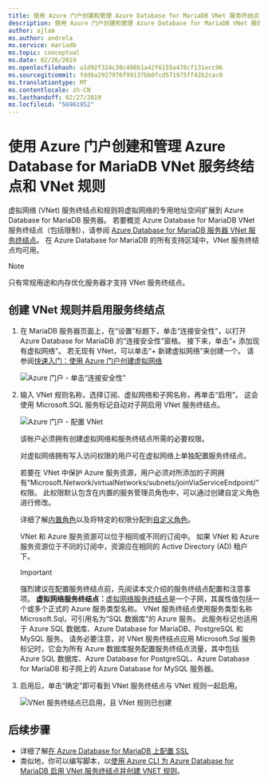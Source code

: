 ```yaml
---
title: 使用 Azure 门户创建和管理 Azure Database for MariaDB VNet 服务终结点和规则 | Microsoft Docs
description: 使用 Azure 门户创建和管理 Azure Database for MariaDB VNet 服务终结点和规则
author: ajlam
ms.author: andrela
ms.service: mariadb
ms.topic: conceptual
ms.date: 02/26/2019
ms.openlocfilehash: a1d92f324c30c498b1a42f6155a478cf131ecc96
ms.sourcegitcommit: fdd6a2927976f99137bb0fcd571975ff42b2cac0
ms.translationtype: MT
ms.contentlocale: zh-CN
ms.lasthandoff: 02/27/2019
ms.locfileid: "56961952"
---
```

# <a name="create-and-manage-azure-database-for-mariadb-vnet-service-endpoints-and-vnet-rules-by-using-the-azure-portal"></a>使用 Azure 门户创建和管理 Azure Database for MariaDB VNet 服务终结点和 VNet 规则

虚拟网络 (VNet) 服务终结点和规则将虚拟网络的专用地址空间扩展到 Azure Database for MariaDB 服务器。 若要概览 Azure Database for MariaDB VNet 服务终结点（包括限制），请参阅 [Azure Database for MariaDB 服务器 VNet 服务终结点](concepts-data-access-security-vnet.md)。 在 Azure Database for MariaDB 的所有支持区域中，VNet 服务终结点均可用。

> [!NOTE]
> 只有常规用途和内存优化服务器才支持 VNet 服务终结点。

## <a name="create-a-vnet-rule-and-enable-service-endpoints"></a>创建 VNet 规则并启用服务终结点

1. 在 MariaDB 服务器页面上，在“设置”标题下，单击“连接安全性”，以打开 Azure Database for MariaDB 的“连接安全性”窗格。 接下来，单击“+ 添加现有虚拟网络”。 若无现有 VNet，可以单击“+ 新建虚拟网络”来创建一个。 请参阅[快速入门：使用 Azure 门户创建虚拟网络](../virtual-network/quick-create-portal.md)

   ![Azure 门户 - 单击“连接安全性”](./media/howto-manage-vnet-portal/1-connection-security.png)

2. 输入 VNet 规则名称，选择订阅、虚拟网络和子网名称，再单击“启用”。 这会使用 Microsoft.SQL 服务标记自动对子网启用 VNet 服务终结点。

   ![Azure 门户 - 配置 VNet](./media/howto-manage-vnet-portal/2-configure-vnet.png)

   该帐户必须拥有创建虚拟网络和服务终结点所需的必要权限。

   对虚拟网络拥有写入访问权限的用户可在虚拟网络上单独配置服务终结点。
    
   若要在 VNet 中保护 Azure 服务资源，用户必须对所添加的子网拥有“Microsoft.Network/virtualNetworks/subnets/joinViaServiceEndpoint/”权限。 此权限默认包含在内置的服务管理员角色中，可以通过创建自定义角色进行修改。
    
   详细了解[内置角色](https://docs.microsoft.com/azure/active-directory/role-based-access-built-in-roles)以及将特定的权限分配到[自定义角色](https://docs.microsoft.com/azure/active-directory/role-based-access-control-custom-roles)。
    
   VNet 和 Azure 服务资源可以位于相同或不同的订阅中。 如果 VNet 和 Azure 服务资源位于不同的订阅中，资源应在相同的 Active Directory (AD) 租户下。

   > [!IMPORTANT]
   > 强烈建议在配置服务终结点前，先阅读本文介绍的服务终结点配置和注意事项。 **虚拟网络服务终结点：**[虚拟网络服务终结点](../virtual-network/virtual-network-service-endpoints-overview.md)是一个子网，其属性值包括一个或多个正式的 Azure 服务类型名称。 VNet 服务终结点使用服务类型名称 Microsoft.Sql，可引用名为“SQL 数据库”的 Azure 服务。 此服务标记也适用于 Azure SQL 数据库、Azure Database for MariaDB、PostgreSQL 和 MySQL 服务。 请务必要注意，对 VNet 服务终结点应用 Microsoft.Sql 服务标记时，它会为所有 Azure 数据库服务配置服务终结点流量，其中包括 Azure SQL 数据库、Azure Database for PostgreSQL、Azure Database for MariaDB 和子网上的 Azure Database for MySQL 服务器。
   > 

3. 启用后，单击“确定”即可看到 VNet 服务终结点与 VNet 规则一起启用。

   ![VNet 服务终结点已启用，且 VNet 规则已创建](./media/howto-manage-vnet-portal/3-vnet-service-endpoints-enabled-vnet-rule-created.png)

## <a name="next-steps"></a>后续步骤
- 详细了解[在 Azure Database for MariaDB 上配置 SSL](howto-configure-ssl.md)
- 类似地，你可以编写脚本，以[使用 Azure CLI 为 Azure Database for MariaDB 启用 VNet 服务终结点并创建 VNET 规则](howto-manage-vnet-cli.md)。
